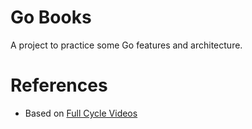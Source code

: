 # Go Books
A project to practice some Go features and architecture.


# References
- Based on [Full Cycle Videos](https://www.youtube.com/watch?v=uBVRCCnVnsg)
